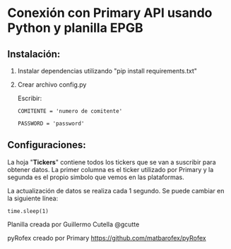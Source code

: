 # Conexión con Primary API usando Python y planilla EPGB

## **Instalación:**

1. Instalar dependencias utilizando "pip install requirements.txt"

2. Crear archivo config.py

   Escribir:

   ```
   COMITENTE = 'numero de comitente'

   PASSWORD = 'password'
   ```

## **Configuraciones:**

La hoja "**Tickers**" contiene todos los tickers que se van a suscribir para obtener datos. La primer columna es el ticker utilizado por Primary y la segunda es el propio simbolo que vemos en las plataformas.

La actualización de datos se realiza cada 1 segundo. Se puede cambiar en la siguiente línea:

```
time.sleep(1)
```

Planilla creada por Guillermo Cutella @gcutte

pyRofex creado por Primary https://github.com/matbarofex/pyRofex
